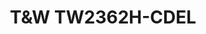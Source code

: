 ---
title: T&W TW2362H-CDEL
has_children: false
redirect_to: https://hack-xpon.github.io/ont-zyxel-pmg3000-d20b
layout: default
---